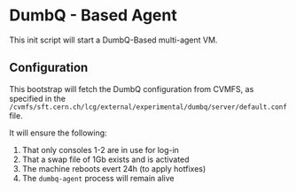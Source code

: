 # DumbQ - Based Agent

This init script will start a DumbQ-Based multi-agent VM. 

## Configuration

This bootstrap will fetch the DumbQ configuration from CVMFS, as specified in the  `/cvmfs/sft.cern.ch/lcg/external/experimental/dumbq/server/default.conf` file.

It will ensure the following:

 1. That only consoles 1-2 are in use for log-in
 2. That a swap file of 1Gb exists and is activated
 3. The machine reboots evert 24h (to apply hotfixes)
 4. The `dumbq-agent` process will remain alive



